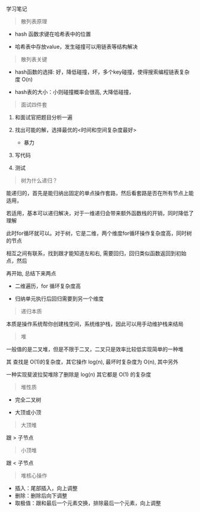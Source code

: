 学习笔记

> 散列表原理

- hash 函数求键在哈希表中的位置

- 哈希表中存放value，发生碰撞可以用链表等结构解决


> 散列表关键

- hash函数的选择: 好，降低碰撞，坏，多个key碰撞，使得搜索编程链表复杂度 O(n)

- hash表的大小：小则碰撞概率会很高, 大降低碰撞，


> 面试四件套

1. 和面试官把题目分析一遍

2. 找出可能的解，选择最优的<时间和空间复杂度最好>

    - 暴力

3. 写代码

4. 测试

> 树为什么递归？

能递归的，首先是能归纳出固定的单点操作套路，然后看套路是否在所有节点上能适用，

若适用，基本可以递归解决，对于一维递归会带来额外函数栈的开销，同时降低了理解

此时for循环就可以。对于树，它是二维，两个维度for循环操作复杂度高，同时树的节点

相互之间有联系，找到跟才能知道左和右, 需要回归，回归类似函数返回到初始点，然后

再开始, 总结下来两点

- 二维遍历，for 循环复杂度高

- 归纳单元执行后回归需要到另一个维度


> 递归本质

本质是操作系统帮你创建栈空间，系统维护栈，因此可以用手动维护栈来结局


> 堆

一般值的是二叉堆，但是不限于二叉，二叉只是效率比较低实现简单的一种堆

其 查找是 O(1)的复杂度，其它操作 log(n), 最坏时复杂度为 O(n), 其中另外

一种实现斐波拉契堆除了删除是 log(n) 其它都是 O(1) 的复杂度

> 堆性质

- 完全二叉树

- 大顶或小顶

> 大顶堆

跟 > 子节点

> 小顶堆

跟 < 子节点

> 堆核心操作

- 插入：尾部插入，向上调整
- 删除：删除后向下调整
- 取极值：跟和最后一个元素交换，排除最后一个元素，向上调整